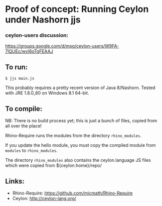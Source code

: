 # Proof of concept: Running Ceylon under Nashorn jjs

### ceylon-users discussion:

https://groups.google.com/d/msg/ceylon-users/W9FA-7lQUEc/wvl6oTgFEAAJ


## To run:

    $ jjs main.js

This probably requires a pretty recent version of Java 8/Nashorn. Tested with JRE 1.8.0_60 on Windows 8.1 64-bit.


## To compile:

NB: There is no build process yet; this is just a bunch of files, copied
from all over the place!


Rhino-Require runs the modules from the directory `rhino_modules`.

If you update the hello module, you must copy the compiled module from
`modules` to `rhino_modules`.

The directory `rhino_modules` also contains the ceylon.language JS files
which were copied from ${ceylon.home}/repo/


## Links:

* Rhino-Require: https://github.com/micmath/Rhino-Require
* Ceylon: http://ceylon-lang.org/
